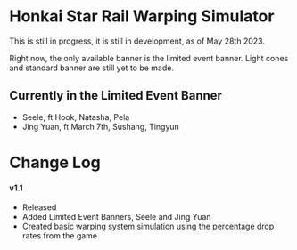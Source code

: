 # Honkai Star Rail Warping Simulator

This is still in progress, it is still in development, as of May 28th 2023.

Right now, the only available banner is the limited event banner. Light cones and standard banner are still yet to be made.
 
 

 ## Currently in the Limited Event Banner
- Seele, ft Hook, Natasha, Pela
- Jing Yuan, ft March 7th, Sushang, Tingyun

# Change Log

#### v1.1

* Released
* Added Limited Event Banners, Seele and Jing Yuan
* Created basic warping system simulation using the percentage drop rates from the game
